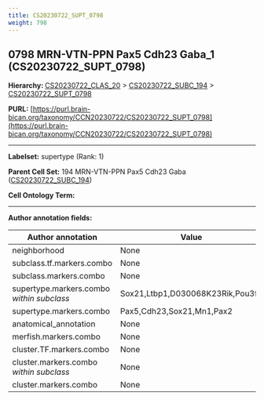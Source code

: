 ```yaml
---
title: CS20230722_SUPT_0798
weight: 798
---
```

## 0798 MRN-VTN-PPN Pax5 Cdh23 Gaba_1 (CS20230722_SUPT_0798)
<b>Hierarchy: </b>
[CS20230722_CLAS_20](../CS20230722_CLAS_20) >
[CS20230722_SUBC_194](../CS20230722_SUBC_194) >
[CS20230722_SUPT_0798](../CS20230722_SUPT_0798)

**PURL:** [https://purl.brain-bican.org/taxonomy/CCN20230722/CS20230722_SUPT_0798](https://purl.brain-bican.org/taxonomy/CCN20230722/CS20230722_SUPT_0798)

---


**Labelset:** supertype (Rank: 1)

**Parent Cell Set:** 194 MRN-VTN-PPN Pax5 Cdh23 Gaba ([CS20230722_SUBC_194](../CS20230722_SUBC_194))



**Cell Ontology Term:** 

[MARKER GENES.]: #


---

[TRANSFERRED ANNOTATIONS.]: #


[AUTHOR ANNOTATION FIELDS.]: #


**Author annotation fields:**

| Author annotation | Value |
|-------------------|-------|
|neighborhood|None|
|subclass.tf.markers.combo|None|
|subclass.markers.combo|None|
|supertype.markers.combo _within subclass_|Sox21,Ltbp1,D030068K23Rik,Pou3f1|
|supertype.markers.combo|Pax5,Cdh23,Sox21,Mn1,Pax2|
|anatomical_annotation|None|
|merfish.markers.combo|None|
|cluster.TF.markers.combo|None|
|cluster.markers.combo _within subclass_|None|
|cluster.markers.combo|None|
